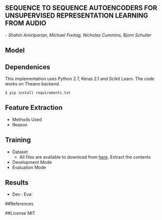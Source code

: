 <h2> SEQUENCE TO SEQUENCE AUTOENCODERS FOR UNSUPERVISED REPRESENTATION LEARNING FROM AUDIO </h2>

*- Shahin Amiriparian, Michael Freitag, Nicholas Cummins, Bjorn Schuller*
## Model
## Dependenices
This implementation uses Python 2.7, Keras 2.1 and Scikit Learn. The code works on Theano backend.
```
$ pip install requirements.txt
```
## Feature Extraction
- Methods Used
- Reason

## Training
- Dataset
    - All files are available to download from [here](http://www.cs.tut.fi/sgn/arg/dcase2016/task-acoustic-scene-classification). Extract the contents 
- Development Mode
- Evaluation Mode

## Results
- Dev :                                                         Eva: 

##References

##License
MIT










